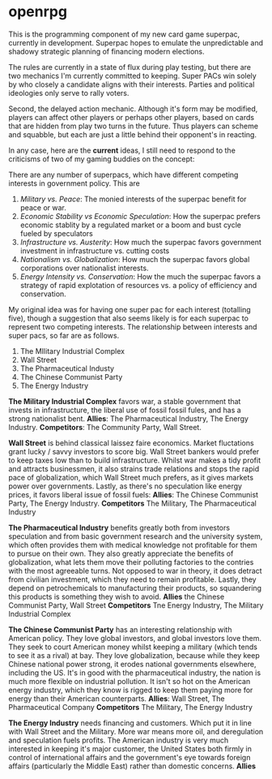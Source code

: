 # openrpg
This is the programming component of my new card game superpac, currently in development. Superpac hopes to emulate the unpredictable and shadowy strategic planning of financing modern elections. 

The rules are currently in a state of flux during play testing, but there are two mechanics I'm currently committed to keeping. Super PACs win solely by who closely a candidate aligns with their interests. Parties and political ideologies only serve to rally voters.

Second, the delayed action mechanic. Although it's form may be modified, players can affect other players or perhaps other players, based on cards that are hidden from play two turns in the future. Thus players can scheme and squabble, but each are just a little behind their opponent's in reacting. 

In any case, here are the **current** ideas, I still need to respond to the criticisms of two of my gaming buddies on the concept:

There are any number of superpacs, which have different competing interests in government policy. This are

1. *Military vs. Peace*: The monied interests of the superpac benefit for peace or war.
2. *Economic Stability vs Economic Speculation*: How the superpac prefers economic stablity by a regulated market or a boom and bust cycle fueled by speculators
3. *Infrastructure vs. Austerity*: How much the superpac favors government investment in infrastructure vs. cutting costs
4. *Nationalism vs. Globalization*: How much the superpac favors global corporations over nationalist interests.
5. *Energy Intensity vs. Conservation*: How the much the superpac favors a strategy of rapid explotation of resources vs. a policy of efficiency and conservation. 

My original idea was for having one super pac for each interest (totalling five), though a suggestion that also seems likely is for each superpac to represent two competing interests. The relationship between interests and super pacs, so far are as follows. 

1. The MIlitary Industrial Complex
2. Wall Street
3. The Pharmaceutical Industy
4. The Chinese Communist Party
5. The Energy Industry

**The Military Industrial Complex** favors war, a stable government that invests in infrastructure, the liberal use of fossil fossil fules, and has a strong nationalist bent. **Allies**: The Pharmaceutical Industry, The Energy Industry. **Competitors**: The Community Party, Wall Street.

**Wall Street** is behind classical laissez faire economics. Market fluctations grant lucky / savvy investors to score big. Wall Street bankers would prefer to keep taxes low than to build infrastructure. Whilst war makes a tidy profit and attracts businessmen, it also strains trade relations and stops the rapid pace of globalization, which Wall Street much prefers, as it gives markets power over governments. Lastly, as there's no speculation like energy prices, it favors liberal issue of fossil fuels: **Allies**: The Chinese Communist Party, The Energy Industry. **Competitors** The Military, The Pharmaceutical Industry

**The Pharmaceutical Industry** benefits greatly both from investors speculation and from basic government research and the university system, which often provides them with medical knowledge not profitable for them to pursue on their own. They also greatly appreciate the benefits of globalization, what lets them move their polluting factories to the contries with the most agreeable turns. Not opposed to war in theory, it does detract from civilian investment, which they need to remain profitable. Lastly, they depend on petrochemicals to manufacturing their products, so squandering this products is something they wish to avoid. **Allies** the Chinese Communist Party, Wall Street **Competitors** Tne Energy Industry, The Military Industrial Complex

**The Chinese Communist Party** has an interesting relationship with American policy. They love global investors, and global investors love them. They seek to court American money whilst keeping a military (which tends to see it as a rival) at bay. They love globalization, because while they keep Chinese national power strong, it erodes national governments elsewhere, including the US. It's in good with the pharmaceutical industry, the nation is much more flexible on industrial pollution. It isn't so hot on the American energy industry, which they know is rigged to keep them paying more for energy than their American counterparts. **Allies**: Wall Street, The Pharmaceutical Company **Competitors** The Military, The Energy Industry

**The Energy Industry** needs financing and customers. Which put it in line with Wall Street and the Military. More war means more oil, and deregulation and speculation fuels profits. The American industry is very much interested in keeping it's major customer, the United States both firmly in control of international affairs and the government's eye towards foreign affairs (particularly the Middle East) rather than domestic concerns. **Allies** 
